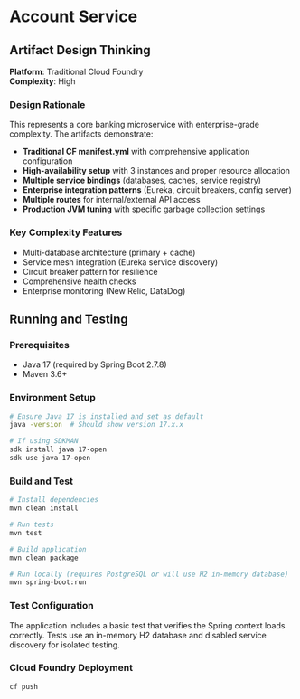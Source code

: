 # Account Service

## Artifact Design Thinking

**Platform**: Traditional Cloud Foundry  
**Complexity**: High

### Design Rationale
This represents a core banking microservice with enterprise-grade complexity. The artifacts demonstrate:

- **Traditional CF manifest.yml** with comprehensive application configuration
- **High-availability setup** with 3 instances and proper resource allocation
- **Multiple service bindings** (databases, caches, service registry)
- **Enterprise integration patterns** (Eureka, circuit breakers, config server)
- **Multiple routes** for internal/external API access
- **Production JVM tuning** with specific garbage collection settings

### Key Complexity Features
- Multi-database architecture (primary + cache)
- Service mesh integration (Eureka service discovery)
- Circuit breaker pattern for resilience
- Comprehensive health checks
- Enterprise monitoring (New Relic, DataDog)

## Running and Testing

### Prerequisites
- Java 17 (required by Spring Boot 2.7.8)
- Maven 3.6+

### Environment Setup
```bash
# Ensure Java 17 is installed and set as default
java -version  # Should show version 17.x.x

# If using SDKMAN
sdk install java 17-open
sdk use java 17-open
```

### Build and Test
```bash
# Install dependencies
mvn clean install

# Run tests
mvn test

# Build application
mvn clean package

# Run locally (requires PostgreSQL or will use H2 in-memory database)
mvn spring-boot:run
```

### Test Configuration
The application includes a basic test that verifies the Spring context loads correctly. Tests use an in-memory H2 database and disabled service discovery for isolated testing.

### Cloud Foundry Deployment
```bash
cf push
```
